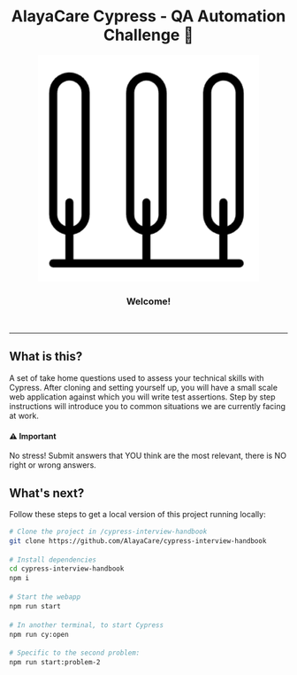 
<h1 align="center">AlayaCare Cypress - QA Automation Challenge 🚀</h1>

<div align="center">
  <a href="https://github.com/AlayaCare/cypress-interview-handbook">
    <img src="app/assets/img/cypress.png" alt="Cypress" width="400">
  </a>
  <h3>Welcome!</h3>
  <br>
</div>

<hr/>

## What is this?
A set of take home questions used to assess your technical skills with Cypress. After cloning and setting yourself up, you
will have a small scale web application against which you will write test assertions. Step by step instructions will introduce
you to common situations we are currently facing at work.  

#### ⚠️ Important 
No stress! Submit answers that YOU think are the most relevant, there is NO right or wrong answers.

## What's next?
Follow these steps to get a local version of this project running locally:
```bash
# Clone the project in /cypress-interview-handbook
git clone https://github.com/AlayaCare/cypress-interview-handbook

# Install dependencies
cd cypress-interview-handbook
npm i

# Start the webapp
npm run start

# In another terminal, to start Cypress
npm run cy:open

# Specific to the second problem:
npm run start:problem-2
```